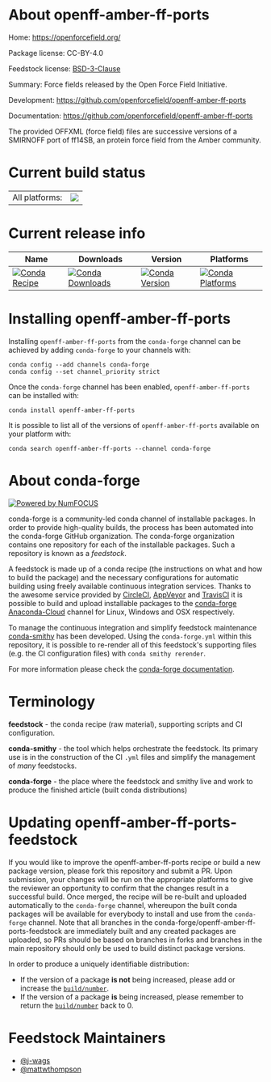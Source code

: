 About openff-amber-ff-ports
===========================

Home: https://openforcefield.org/

Package license: CC-BY-4.0

Feedstock license: [BSD-3-Clause](https://github.com/conda-forge/openff-amber-ff-ports-feedstock/blob/master/LICENSE.txt)

Summary: Force fields released by the Open Force Field Initiative.

Development: https://github.com/openforcefield/openff-amber-ff-ports

Documentation: https://github.com/openforcefield/openff-amber-ff-ports

The provided OFFXML (force field) files are successive versions
of a SMIRNOFF port of ff14SB, an protein force field from the
Amber community.


Current build status
====================


<table><tr><td>All platforms:</td>
    <td>
      <a href="https://dev.azure.com/conda-forge/feedstock-builds/_build/latest?definitionId=14167&branchName=master">
        <img src="https://dev.azure.com/conda-forge/feedstock-builds/_apis/build/status/openff-amber-ff-ports-feedstock?branchName=master">
      </a>
    </td>
  </tr>
</table>

Current release info
====================

| Name | Downloads | Version | Platforms |
| --- | --- | --- | --- |
| [![Conda Recipe](https://img.shields.io/badge/recipe-openff--amber--ff--ports-green.svg)](https://anaconda.org/conda-forge/openff-amber-ff-ports) | [![Conda Downloads](https://img.shields.io/conda/dn/conda-forge/openff-amber-ff-ports.svg)](https://anaconda.org/conda-forge/openff-amber-ff-ports) | [![Conda Version](https://img.shields.io/conda/vn/conda-forge/openff-amber-ff-ports.svg)](https://anaconda.org/conda-forge/openff-amber-ff-ports) | [![Conda Platforms](https://img.shields.io/conda/pn/conda-forge/openff-amber-ff-ports.svg)](https://anaconda.org/conda-forge/openff-amber-ff-ports) |

Installing openff-amber-ff-ports
================================

Installing `openff-amber-ff-ports` from the `conda-forge` channel can be achieved by adding `conda-forge` to your channels with:

```
conda config --add channels conda-forge
conda config --set channel_priority strict
```

Once the `conda-forge` channel has been enabled, `openff-amber-ff-ports` can be installed with:

```
conda install openff-amber-ff-ports
```

It is possible to list all of the versions of `openff-amber-ff-ports` available on your platform with:

```
conda search openff-amber-ff-ports --channel conda-forge
```


About conda-forge
=================

[![Powered by
NumFOCUS](https://img.shields.io/badge/powered%20by-NumFOCUS-orange.svg?style=flat&colorA=E1523D&colorB=007D8A)](https://numfocus.org)

conda-forge is a community-led conda channel of installable packages.
In order to provide high-quality builds, the process has been automated into the
conda-forge GitHub organization. The conda-forge organization contains one repository
for each of the installable packages. Such a repository is known as a *feedstock*.

A feedstock is made up of a conda recipe (the instructions on what and how to build
the package) and the necessary configurations for automatic building using freely
available continuous integration services. Thanks to the awesome service provided by
[CircleCI](https://circleci.com/), [AppVeyor](https://www.appveyor.com/)
and [TravisCI](https://travis-ci.com/) it is possible to build and upload installable
packages to the [conda-forge](https://anaconda.org/conda-forge)
[Anaconda-Cloud](https://anaconda.org/) channel for Linux, Windows and OSX respectively.

To manage the continuous integration and simplify feedstock maintenance
[conda-smithy](https://github.com/conda-forge/conda-smithy) has been developed.
Using the ``conda-forge.yml`` within this repository, it is possible to re-render all of
this feedstock's supporting files (e.g. the CI configuration files) with ``conda smithy rerender``.

For more information please check the [conda-forge documentation](https://conda-forge.org/docs/).

Terminology
===========

**feedstock** - the conda recipe (raw material), supporting scripts and CI configuration.

**conda-smithy** - the tool which helps orchestrate the feedstock.
                   Its primary use is in the construction of the CI ``.yml`` files
                   and simplify the management of *many* feedstocks.

**conda-forge** - the place where the feedstock and smithy live and work to
                  produce the finished article (built conda distributions)


Updating openff-amber-ff-ports-feedstock
========================================

If you would like to improve the openff-amber-ff-ports recipe or build a new
package version, please fork this repository and submit a PR. Upon submission,
your changes will be run on the appropriate platforms to give the reviewer an
opportunity to confirm that the changes result in a successful build. Once
merged, the recipe will be re-built and uploaded automatically to the
`conda-forge` channel, whereupon the built conda packages will be available for
everybody to install and use from the `conda-forge` channel.
Note that all branches in the conda-forge/openff-amber-ff-ports-feedstock are
immediately built and any created packages are uploaded, so PRs should be based
on branches in forks and branches in the main repository should only be used to
build distinct package versions.

In order to produce a uniquely identifiable distribution:
 * If the version of a package **is not** being increased, please add or increase
   the [``build/number``](https://docs.conda.io/projects/conda-build/en/latest/resources/define-metadata.html#build-number-and-string).
 * If the version of a package **is** being increased, please remember to return
   the [``build/number``](https://docs.conda.io/projects/conda-build/en/latest/resources/define-metadata.html#build-number-and-string)
   back to 0.

Feedstock Maintainers
=====================

* [@j-wags](https://github.com/j-wags/)
* [@mattwthompson](https://github.com/mattwthompson/)

